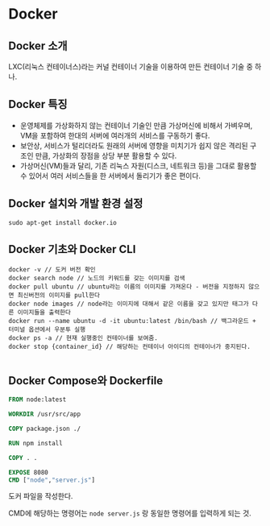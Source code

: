 # Docker

## Docker 소개

LXC(리눅스 컨테이너스)라는 커널 컨테이너 기술을 이용하여 만든 컨테이너 기술 중 하나.

## Docker 특징

- 운영체제를 가상화하지 않는 컨테이너 기술인 만큼 가상머신에 비해서 가벼우며, VM을 포함하여 한대의 서버에 여러개의 서비스를 구동하기 좋다.
- 보안상, 서비스가 털리더라도 원래의 서버에 영향을 미치기가 쉽지 않은 격리된 구조인 만큼, 가상화의 장점을 상당 부분 활용할 수 있다.
- 가상머신(VM)들과 달리, 기존 리눅스 자원(디스크, 네트워크 등)을 그대로 활용할 수 있어서 여러 서비스들을 한 서버에서 돌리기가 좋은 편이다.

## Docker 설치와 개발 환경 설정

`sudo apt-get install docker.io`

## Docker 기초와 Docker CLI

```
docker -v // 도커 버전 확인
docker search node // 노드의 키워드를 갖는 이미지를 검색
docker pull ubuntu // ubuntu라는 이름의 이미지를 가져온다 - 버전을 지정하지 않으면 최신버전의 이미지를 pull한다
docker node images // node라는 이미지에 대해서 같은 이름을 갖고 있지만 태그가 다른 이미지들을 출력한다
docker run --name ubuntu -d -it ubuntu:latest /bin/bash // 백그라운드 + 터미널 옵션에서 우분투 실행
docker ps -a // 현재 실행중인 컨테이너를 보여줌. 
docker stop {container_id} // 해당하는 컨테이너 아이디의 컨테이너가 중지된다. 


```

## Docker Compose와 Dockerfile

```dockerfile
FROM node:latest

WORKDIR /usr/src/app

COPY package.json ./

RUN npm install 

COPY . .

EXPOSE 8080
CMD ["node","server.js"] 
```

도커 파일을 작성한다. 

CMD에 해당하는 명령어는 `node server.js` 랑 동일한 명령어를 입력하게 되는 것. 

